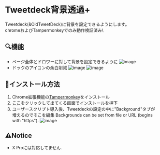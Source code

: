 # Tweetdeck背景透過+
Tweetdeck(&OldTweetDeck)に背景を設定できるようにします。\
chromeおよびTampermonkeyでのみ動作検証済み\

## 🔍機能
- ページ全体とドロワーに対して背景を設定できるように
![image](https://github.com/user-attachments/assets/68d1f58a-de20-4fc1-8327-1a608ca4c144)
- ドックのアイコンの余白削減
![image](https://github.com/user-attachments/assets/62cf4e83-31da-44cd-83d6-2162ba177e41)
![image](https://github.com/user-attachments/assets/b5b07ccd-bcb3-4605-8263-3bd1f5ed818f)

## 🔧インストール方法
1. Chrome拡張機能の[Tampermonkey](https://chrome.google.com/webstore/detail/tampermonkey/dhdgffkkebhmkfjojejmpbldmpobfkfo)をインストール
2. [ここ](https://github.com/ziopuzzle/Tweetdeck-Customize/raw/master/Tweetdeck_custom_plus.user.js)をクリックして出てくる画面でインストールを押下
3. ユーザースクリプト導入後、Tweetdeckの設定の中に"Background"タブが増えるのでそこを編集
Backgrounds can be set from file or URL (begins with "https").
![image](https://github.com/user-attachments/assets/894b4666-cc1a-4a66-bb06-9429db142733)

## ⚠️Notice
- X Proには対応してません.
